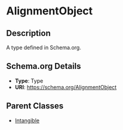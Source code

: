 # AlignmentObject

## Description
A type defined in Schema.org.

## Schema.org Details
- **Type**: Type
- **URI**: https://schema.org/AlignmentObject

## Parent Classes
- [Intangible](../Intangible.md)


